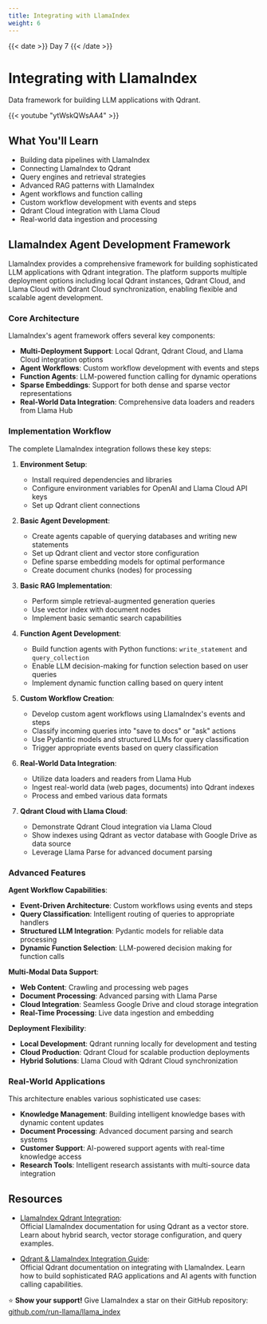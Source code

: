 ```yaml
---
title: Integrating with LlamaIndex
weight: 6
---
```


{{< date >}} Day 7 {{< /date >}}

# Integrating with LlamaIndex

Data framework for building LLM applications with Qdrant.

{{< youtube "ytWskQWsAA4" >}}

## What You'll Learn

- Building data pipelines with LlamaIndex
- Connecting LlamaIndex to Qdrant
- Query engines and retrieval strategies
- Advanced RAG patterns with LlamaIndex
- Agent workflows and function calling
- Custom workflow development with events and steps
- Qdrant Cloud integration with Llama Cloud
- Real-world data ingestion and processing

## LlamaIndex Agent Development Framework

LlamaIndex provides a comprehensive framework for building sophisticated LLM applications with Qdrant integration. The platform supports multiple deployment options including local Qdrant instances, Qdrant Cloud, and Llama Cloud with Qdrant Cloud synchronization, enabling flexible and scalable agent development.

### Core Architecture

LlamaIndex's agent framework offers several key components:

- **Multi-Deployment Support**: Local Qdrant, Qdrant Cloud, and Llama Cloud integration options
- **Agent Workflows**: Custom workflow development with events and steps
- **Function Agents**: LLM-powered function calling for dynamic operations
- **Sparse Embeddings**: Support for both dense and sparse vector representations
- **Real-World Data Integration**: Comprehensive data loaders and readers from Llama Hub

### Implementation Workflow

The complete LlamaIndex integration follows these key steps:

1. **Environment Setup**:
   - Install required dependencies and libraries
   - Configure environment variables for OpenAI and Llama Cloud API keys
   - Set up Qdrant client connections

2. **Basic Agent Development**:
   - Create agents capable of querying databases and writing new statements
   - Set up Qdrant client and vector store configuration
   - Define sparse embedding models for optimal performance
   - Create document chunks (nodes) for processing

3. **Basic RAG Implementation**:
   - Perform simple retrieval-augmented generation queries
   - Use vector index with document nodes
   - Implement basic semantic search capabilities

4. **Function Agent Development**:
   - Build function agents with Python functions: `write_statement` and `query_collection`
   - Enable LLM decision-making for function selection based on user queries
   - Implement dynamic function calling based on query intent

5. **Custom Workflow Creation**:
   - Develop custom agent workflows using LlamaIndex's events and steps
   - Classify incoming queries into "save to docs" or "ask" actions
   - Use Pydantic models and structured LLMs for query classification
   - Trigger appropriate events based on query classification

6. **Real-World Data Integration**:
   - Utilize data loaders and readers from Llama Hub
   - Ingest real-world data (web pages, documents) into Qdrant indexes
   - Process and embed various data formats

7. **Qdrant Cloud with Llama Cloud**:
   - Demonstrate Qdrant Cloud integration via Llama Cloud
   - Show indexes using Qdrant as vector database with Google Drive as data source
   - Leverage Llama Parse for advanced document parsing

### Advanced Features

**Agent Workflow Capabilities**:
- **Event-Driven Architecture**: Custom workflows using events and steps
- **Query Classification**: Intelligent routing of queries to appropriate handlers
- **Structured LLM Integration**: Pydantic models for reliable data processing
- **Dynamic Function Selection**: LLM-powered decision making for function calls

**Multi-Modal Data Support**:
- **Web Content**: Crawling and processing web pages
- **Document Processing**: Advanced parsing with Llama Parse
- **Cloud Integration**: Seamless Google Drive and cloud storage integration
- **Real-Time Processing**: Live data ingestion and embedding

**Deployment Flexibility**:
- **Local Development**: Qdrant running locally for development and testing
- **Cloud Production**: Qdrant Cloud for scalable production deployments
- **Hybrid Solutions**: Llama Cloud with Qdrant Cloud synchronization

### Real-World Applications

This architecture enables various sophisticated use cases:

- **Knowledge Management**: Building intelligent knowledge bases with dynamic content updates
- **Document Processing**: Advanced document parsing and search systems
- **Customer Support**: AI-powered support agents with real-time knowledge access
- **Research Tools**: Intelligent research assistants with multi-source data integration

## Resources

- [LlamaIndex Qdrant Integration](https://docs.llamaindex.ai/en/stable/examples/vector_stores/qdrant_hybrid/):  
  Official LlamaIndex documentation for using Qdrant as a vector store. Learn about hybrid search, vector storage configuration, and query examples.

- [Qdrant & LlamaIndex Integration Guide](https://qdrant.tech/documentation/frameworks/llama-index/):  
  Official Qdrant documentation on integrating with LlamaIndex. Learn how to build sophisticated RAG applications and AI agents with function calling capabilities.

⭐ **Show your support!** Give LlamaIndex a star on their GitHub repository: [github.com/run-llama/llama_index](https://github.com/run-llama/llama_index)

